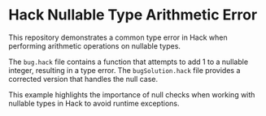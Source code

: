 # Hack Nullable Type Arithmetic Error

This repository demonstrates a common type error in Hack when performing arithmetic operations on nullable types.

The `bug.hack` file contains a function that attempts to add 1 to a nullable integer, resulting in a type error. The `bugSolution.hack` file provides a corrected version that handles the null case.

This example highlights the importance of null checks when working with nullable types in Hack to avoid runtime exceptions.